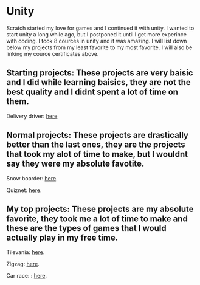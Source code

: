 # Unity
Scratch started my love for games and I continued it with unity. I wanted to start unity a long while ago, but I postponed it until I get more experince with coding. I took 8 cources in unity and it was amazing. I will list down below my projects from my least favorite to my most favorite. I will also be linking my cource certificates above.

## Starting projects: These projects are very baisic and I did while learning baisics, they are not the best quality and I didnt spent a lot of time on them.
Delivery driver: [here](https://github.com/georgenasseem/deliverydriver)

## Normal projects: These projects are drastically better than the last ones, they are the projects that took my alot of time to make, but I wouldnt say they were my absolute favotite.
Snow boarder: [here](https://github.com/georgenasseem/snow-boarder). 

Quiznet: [here](https://github.com/georgenasseem/quiznet).

## My top projects: These projects are my absolute favorite, they took me a lot of time to make and these are the types of games that I would actually play in my free time.
Tilevania: [here](https://github.com/georgenasseem/tilevania). 

Zigzag: [here](https://github.com/georgenasseem/zigzag).

Car race: : [here](https://github.com/georgenasseem/carrace).
